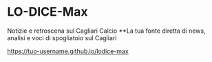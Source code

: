 # LO-DICE-Max
 Notizie e retroscena sul Cagliari Calcio  **La tua fonte diretta di news, analisi e voci di spogliatoio sul Cagliari
 
https://tuo-username.github.io/lodice-max
